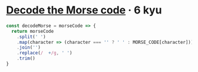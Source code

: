 # [Decode the Morse code](https://www.codewars.com/kata/54b724efac3d5402db00065e) · 6 kyu

```javascript
const decodeMorse = morseCode => {
  return morseCode
    .split(' ')
    .map(character => (character === '' ? ' ' : MORSE_CODE[character]))
    .join('')
    .replace(/  +/g, ' ')
    .trim()
}
```

